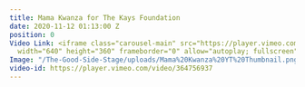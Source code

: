 ```yaml
---
title: Mama Kwanza for The Kays Foundation
date: 2020-11-12 01:13:00 Z
position: 0
Video Link: <iframe class="carousel-main" src="https://player.vimeo.com/video/364756937"
  width="640" height="360" frameborder="0" allow="autoplay; fullscreen" allowfullscreen></iframe>
Image: "/The-Good-Side-Stage/uploads/Mama%20Kwanza%20YT%20Thumbnail.png"
video-id: https://player.vimeo.com/video/364756937
---
```


